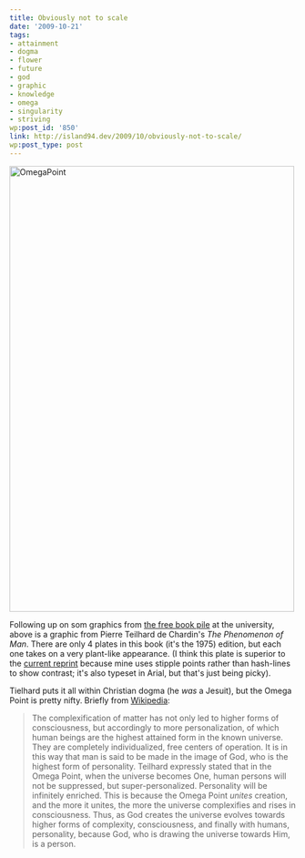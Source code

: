 ```yaml
---
title: Obviously not to scale
date: '2009-10-21'
tags:
- attainment
- dogma
- flower
- future
- god
- graphic
- knowledge
- omega
- singularity
- striving
wp:post_id: '850'
link: http://island94.dev/2009/10/obviously-not-to-scale/
wp:post_type: post
---
```


<img class="aligncenter size-medium wp-image-852" title="OmegaPoint" src="http://www.island94.org/wp-content/uploads/2009/10/OmegaPoint-500x783.png" alt="OmegaPoint" width="500" height="783" />

Following up on som graphics from <a href="http://www.island94.org/2009/10/janets-spiral-periodic-table/">the free book pile</a> at the university, above is a graphic from Pierre Teilhard de Chardin's <em>The Phenomenon of Man</em>. There are only 4 plates in this book (it's the 1975) edition, but each one takes on a very plant-like appearance. (I think this plate is superior to the <a href="http://books.google.com/books?id=vTi7de7vv5wC&amp;lpg=PR8&amp;ots=08hB1BRmc-&amp;dq=%22the%20development%20of%20the%20human%20layer%22&amp;pg=PA131#v=onepage&amp;q=&amp;f=false">current reprint</a> because mine uses stipple points rather than hash-lines to show contrast; it's also typeset in Arial, but that's just being picky).

Tielhard puts it all within Christian dogma (he <em>was </em>a Jesuit), but the Omega Point is pretty nifty. Briefly from <a href="http://en.wikipedia.org/wiki/Omega_point">Wikipedia</a>:
<blockquote>The complexification of matter has not only led to higher forms of consciousness, but accordingly to more personalization, of which human beings are the highest attained form in the known universe. They are completely individualized, free centers of operation. It is in this way that man is said to be made in the image of God, who is the highest form of personality. Teilhard expressly stated that in the Omega Point, when the universe becomes One, human persons will not be suppressed, but super-personalized. Personality will be infinitely enriched. This is because the Omega Point <em>unites</em> creation, and the more it unites, the more the universe complexifies and rises in consciousness. Thus, as God creates the universe evolves towards higher forms of complexity, consciousness, and finally with humans, personality, because God, who is drawing the universe towards Him, is a person.</blockquote>
